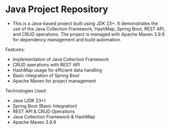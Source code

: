 # Java Project Repository

- This is a Java-based project built using JDK 23+. It demonstrates the use of the Java Collection Framework, HashMap, Spring Boot, REST API, and CRUD operations. The project is managed with Apache Maven 3.9.9 for dependency management and build automation.

Features:

- Implementation of Java Collection Framework
- CRUD operations with REST API
- HashMap usage for efficient data handling
- Basic integration of Spring Boot
- Apache Maven for project management

Technologies Used:

- Java (JDK 23+)
- Spring Boot (Basic Integration)
- REST API & CRUD Operations
- Java Collection Framework & HashMap
- Apache Maven 3.9.9
